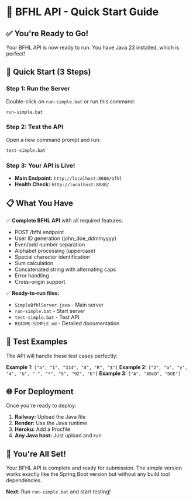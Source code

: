 # 🚀 BFHL API - Quick Start Guide

## ✅ You're Ready to Go!

Your BFHL API is now ready to run. You have Java 23 installed, which is perfect!

## 🎯 Quick Start (3 Steps)

### Step 1: Run the Server
Double-click on `run-simple.bat` or run this command:
```bash
run-simple.bat
```

### Step 2: Test the API
Open a new command prompt and run:
```bash
test-simple.bat
```

### Step 3: Your API is Live!
- **Main Endpoint:** `http://localhost:8080/bfhl`
- **Health Check:** `http://localhost:8080/`

## 📋 What You Have

✅ **Complete BFHL API** with all required features:
- POST /bfhl endpoint
- User ID generation (john_doe_ddmmyyyy)
- Even/odd number separation
- Alphabet processing (uppercase)
- Special character identification
- Sum calculation
- Concatenated string with alternating caps
- Error handling
- Cross-origin support

✅ **Ready-to-run files:**
- `SimpleBfhlServer.java` - Main server
- `run-simple.bat` - Start server
- `test-simple.bat` - Test API
- `README-SIMPLE.md` - Detailed documentation

## 🧪 Test Examples

The API will handle these test cases perfectly:

**Example 1:** `["a", "1", "334", "4", "R", "$"]`
**Example 2:** `["2", "a", "y", "4", "&", "-", "*", "5", "92", "b"]`
**Example 3:** `["A", "ABcD", "DOE"]`

## 🌐 For Deployment

Once you're ready to deploy:
1. **Railway:** Upload the Java file
2. **Render:** Use the Java runtime
3. **Heroku:** Add a Procfile
4. **Any Java host:** Just upload and run

## 🎉 You're All Set!

Your BFHL API is complete and ready for submission. The simple version works exactly like the Spring Boot version but without any build tool dependencies.

**Next:** Run `run-simple.bat` and start testing!
